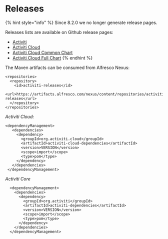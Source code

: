# Releases

{% hint style="info" %}
Since 8.2.0 we no longer generate release pages.

Releases lists are available on Github release pages:

* ​[Activiti](https://github.com/Activiti/Activiti/releases)​
* [Activiti Cloud​](https://github.com/Activiti/activiti-cloud/releases)
* ​[Activiti Cloud Common Chart​](https://github.com/Activiti/activiti-cloud-common-chart/releases)
* ​[Activiti Cloud Full Chart​](https://github.com/Activiti/activiti-cloud-full-chart/releases)
{% endhint %}

The Maven artifacts can be consumed from Alfresco Nexus:

```markup
<repositories>
  <repository>
    <id>activiti-releases</id>
    <url>https://artifacts.alfresco.com/nexus/content/repositories/activiti-releases</url>
  </repository>
</repositories>
```

_Activiti Cloud:_

```markup
<dependencyManagement>
   <dependencies>
     <dependency>
       <groupId>org.activiti.cloud</groupId>
       <artifactId>activiti-cloud-dependencies</artifactId>
       <version>VERSION</version>
       <scope>import</scope>
       <type>pom</type>
     </dependency>
   </dependencies>
 </dependencyManagement>
```

_Activiti Core_

```markup
  <dependencyManagement>
    <dependencies>
      <dependency>
        <groupId>org.activiti</groupId>
        <artifactId>activiti-dependencies</artifactId>
        <version>VERSION</version>
        <scope>import</scope>
        <type>pom</type>
      </dependency>
    </dependencies>
  </dependencyManagement>
```
